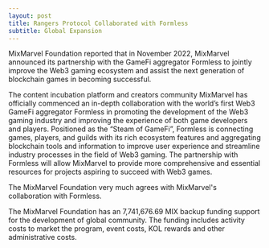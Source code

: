 ```yaml
---
layout: post
title: Rangers Protocol Collaborated with Formless
subtitle: Global Expansion
---
```


MixMarvel Foundation reported that in November 2022, MixMarvel announced its partnership with the GameFi aggregator Formless to jointly improve the Web3 gaming ecosystem and assist the next generation of blockchain games in becoming successful.

The content incubation platform and creators community MixMarvel has officially commenced an in-depth collaboration with the world’s first Web3 GameFi aggregator Formless in promoting the development of the Web3 gaming industry and improving the experience of both game developers and players. Positioned as the “Steam of GameFi”, Formless is connecting games, players, and guilds with its rich ecosystem features and aggregating blockchain tools and information to improve user experience and streamline industry processes in the field of Web3 gaming. The partnership with Formless will allow MixMarvel to provide more comprehensive and essential resources for projects aspiring to succeed with Web3 games.

The MixMarvel Foundation very much agrees with MixMarvel's collaboration with Formless.  

The MixMarvel Foundation has an 7,741,676.69 MIX backup funding support for the development of global community.  The funding includes activity costs to market the program, event costs, KOL rewards and other administrative costs. 

